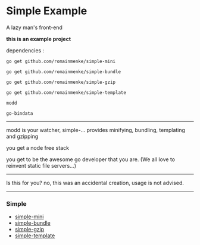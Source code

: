 # Simple Example

A lazy man's front-end

**this is an example project**

dependencies :

`go get github.com/romainmenke/simple-mini`

`go get github.com/romainmenke/simple-bundle`

`go get github.com/romainmenke/simple-gzip`

`go get github.com/romainmenke/simple-template`

`modd`

`go-bindata`

---

modd is your watcher, simple-... provides minifying, bundling, templating and gzipping

you get a node free stack

you get to be the awesome go developer that you are. (We all love to reinvent static file servers...)

---

Is this for you? no, this was an accidental creation, usage is not advised.

---

### Simple

- [simple-mini](https://github.com/romainmenke/simple-mini)
- [simple-bundle](https://github.com/romainmenke/simple-bundle)
- [simple-gzip](https://github.com/romainmenke/simple-gzip)
- [simple-template](https://github.com/romainmenke/simple-template)
